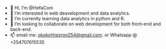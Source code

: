 - 👋 Hi, I’m @HefaCom
- 👀 I’m interested in web deavelopment and data analytics.
- 🌱 I’m currently learning data analytics in python and R.
- 💞️ I’m looking to collaborate on web development for both front-end and back-end.
- 📫 email me: okokohhezron254@gmail.com. or Whatsapp @ +254707615535

<!---
HefaCom/HefaCom is a ✨ special ✨ repository because its `README.md` (this file) appears on your GitHub profile.
You can click the Preview link to take a look at your changes.
--->
